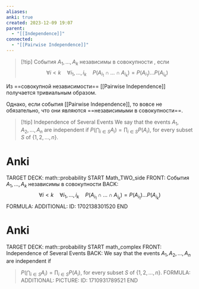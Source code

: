 ```yaml
---
aliases: 
anki: true
created: 2023-12-09 19:07
parent:
  - "[[Independence]]"
connected:
  - "[[Pairwise Independence]]"
---
```


> [!tip] События $A_1, \ldots , A_k$ независимы в совокупности
, если
$$\forall i < k \quad \forall i_1, \ldots , i_k \quad P(A_{i_1} \cap \ldots \cap A_{i_k}) = P(A_{i_1}) \ldots P(A_{i_k})$$

Из ==совокупной независимости== [[Pairwise Independence]]  получается тривиальным образом. 

Однако, если события [[Pairwise Independence]], то вовсе не обязательно, что они являются ==независимыми в совокупности==.

> [!tip] Independence of Several Events
We say that the events $A_1, A_2, \ldots, A_n$ are independent if
$P\left(\bigcap_{i \in S} A_i\right) = \prod_{i \in S} P(A_i),$
for every subset $S$ of $\{1, 2, \ldots, n\}$.

# Anki
TARGET DECK: math::probability
START
Math_TWO_side
FRONT: События $A_1, \ldots , A_k$ независимы в совокупности
BACK: $$\forall i < k \quad \forall i_1, \ldots , i_k \quad P(A_{i_1} \cap \ldots \cap A_{i_k}) = P(A_{i_1}) \ldots P(A_{i_k})$$
FORMULA: 
ADDITIONAL:
ID: 1702138301520
END

# Anki
TARGET DECK: math::probability 
START
math_complex
FRONT: Independence of Several Events
BACK: We say that the events $A_1, A_2, \ldots, A_n$ are independent if
> $P\left(\bigcap_{i \in S} A_i\right) = \prod_{i \in S} P(A_i),$
> for every subset $S$ of $\{1, 2, \ldots, n\}$.
FORMULA: 
ADDITIONAL:
PICTURE:
ID: 1710931789521
END










